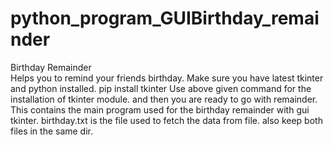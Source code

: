 # python_program_GUIBirthday_remainder
Birthday Remainder <br>
Helps you to remind your friends birthday.
Make sure you have latest tkinter and python installed.
pip install tkinter 
Use above given command for the installation of tkinter module.
and then you are ready to go with remainder.
This contains the main program used for the birthday remainder with gui tkinter.
birthday.txt is the file used to fetch the data from file.
also keep both files in the same dir.
